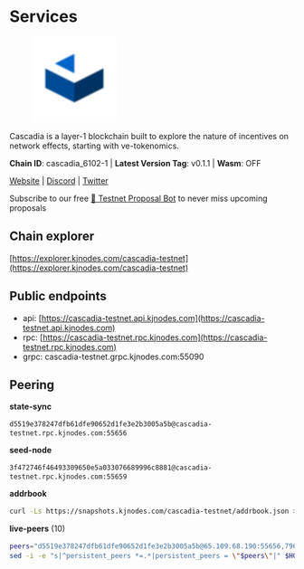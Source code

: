 # Services

<figure><img src="https://raw.githubusercontent.com/kj89/cosmos-images/main/logos/cascadia.png" width="150" alt=""><figcaption></figcaption></figure>

Cascadia is a layer-1 blockchain built to explore the  nature of incentives on network effects, starting  with ve-tokenomics.

**Chain ID**: cascadia_6102-1 | **Latest Version Tag**: v0.1.1 | **Wasm**: OFF

[Website](https://www.cascadia.foundation) | [Discord](https://discord.gg/cascadia) | [Twitter](https://twitter.com/CascadiaSystems)



Subscribe to our free [🤖 Testnet Proposal Bot](https://t.me/kjnodes_testnet_proposal_bot) to never miss upcoming proposals


## Chain explorer
[https://explorer.kjnodes.com/cascadia-testnet](https://explorer.kjnodes.com/cascadia-testnet)

## Public endpoints

* api: [https://cascadia-testnet.api.kjnodes.com](https://cascadia-testnet.api.kjnodes.com)
* rpc: [https://cascadia-testnet.rpc.kjnodes.com](https://cascadia-testnet.rpc.kjnodes.com)
* grpc: cascadia-testnet.grpc.kjnodes.com:55090

## Peering

**state-sync**

```text
d5519e378247dfb61dfe90652d1fe3e2b3005a5b@cascadia-testnet.rpc.kjnodes.com:55656
```

**seed-node**

```text
3f472746f46493309650e5a033076689996c8881@cascadia-testnet.rpc.kjnodes.com:55659
```

**addrbook**
```bash
curl -Ls https://snapshots.kjnodes.com/cascadia-testnet/addrbook.json > $HOME/.cascadiad/config/addrbook.json
```

**live-peers** (10)
```bash
peers="d5519e378247dfb61dfe90652d1fe3e2b3005a5b@65.109.68.190:55656,796a6a0960d7366123f3a829ad917ae0a4f7e09d@91.223.3.190:55796,5623331ab53459146cbb60efadf42899373f844b@37.27.6.70:26656,603f78beb8ddc84de1f6375a792a9042f4e255c5@37.27.10.160:26656,e6e3fbc13c1903ac758ce7c6fa180312b89af2e8@142.132.248.253:25656,f075e82ca89acfbbd8ef845c95bd3d50574904f5@159.69.110.238:36656,001933f36a6ec7c45b3c4cef073d0372daa5344d@194.163.155.84:49656,d5ba7a2288ed176ae2e73d9ae3c0edffec3caed5@65.21.134.202:16756,c9256e4f42a23bbdc9ea79805f497a1923a4beac@65.108.230.113:17096,ba401f52e3ecad90d0d8e8f69f4aba41a0ffa09d@34.83.82.43:26656"
sed -i -e "s|^persistent_peers *=.*|persistent_peers = \"$peers\"|" $HOME/.cascadiad/config/config.toml
```
